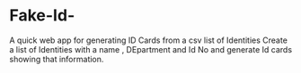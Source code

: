 # Fake-Id-
A quick web app for generating ID Cards from a csv list of Identities
Create a  list of Identities with a name , DEpartment and Id No and generate Id cards showing that information.
